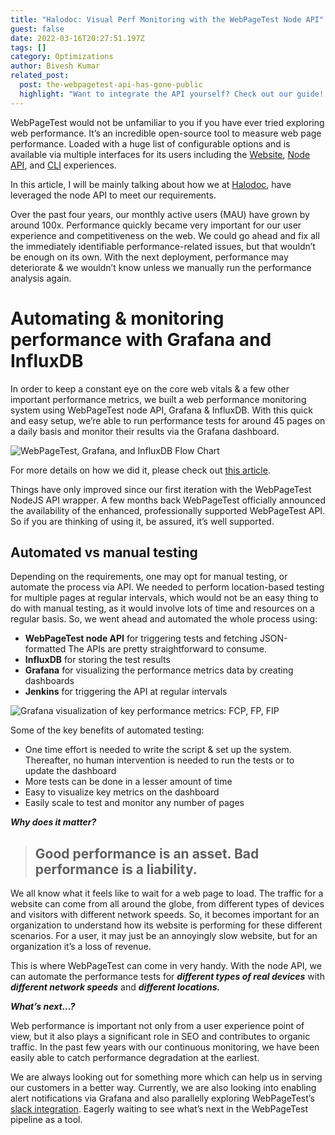 ```yaml
---
title: "Halodoc: Visual Perf Monitoring with the WebPageTest Node API"
guest: false
date: 2022-03-16T20:27:51.197Z
tags: []
category: Optimizations
author: Bivesh Kumar
related_post:
  post: the-webpagetest-api-has-gone-public
  highlight: "Want to integrate the API yourself? Check out our guide! "
---
```

WebPageTest would not be unfamiliar to you if you have ever tried exploring web performance. It’s an incredible open-source tool to measure web page performance. Loaded with a huge list of configurable options and is available via multiple interfaces for its users including the [Website](https://www.webpagetest.org/), [Node API](https://github.com/WebPageTest/webpagetest-api), and [CLI](https://github.com/WebPageTest/webpagetest-api#command-line-1) experiences. 

In this article, I will be mainly talking about how we at [Halodoc](https://www.halodoc.com/), have leveraged the node API to meet our requirements.

Over the past four years, our monthly active users (MAU) have grown by around 100x. Performance quickly became very important for our user experience and competitiveness on the web. We could go ahead and fix all the immediately identifiable performance-related issues, but that wouldn’t be enough on its own. With the next deployment, performance may deteriorate & we wouldn’t know unless we manually run the performance analysis again. 

# Automating & monitoring performance with Grafana and InfluxDB

In order to keep a constant eye on the core web vitals & a few other important performance metrics, we built a web performance monitoring system using WebPageTest node API, Grafana & InfluxDB. With this quick and easy setup, we’re able to  run performance tests for around 45 pages on a daily basis and monitor their results via the Grafana dashboard.

![WebPageTest, Grafana, and InfluxDB Flow Chart](https://res.cloudinary.com/webpagetest/image/upload/v1647462978/Picture1_fd6dhm.png)

For more details on how we did it, please check out [this article](https://blogs.halodoc.io/performance-monitoring-webapps/).

Things have only improved since our first iteration with the WebPageTest NodeJS API wrapper.  A few months back WebPageTest officially announced the availability of the enhanced, professionally supported WebPageTest API. So if you are thinking of using it, be assured, it’s well supported.

## Automated vs manual testing

Depending on the requirements, one may opt for manual testing, or automate the process via API. We needed to perform location-based testing for multiple pages at regular intervals, which would not be an easy thing to do with manual testing, as it would involve lots of time and resources on a regular basis. So, we went ahead and automated the whole process using:

* **WebPageTest node API** for triggering tests and fetching JSON-formatted The APIs are pretty straightforward to consume. 
* **InfluxDB** for storing the test results
* **Grafana** for visualizing  the performance metrics data by creating dashboards
* **Jenkins** for triggering the API at regular intervals

![Grafana visualization of key performance metrics: FCP, FP, FIP](https://res.cloudinary.com/webpagetest/image/upload/v1647462977/Picture2_boxjd4.png)

Some of the key benefits of automated testing:

* One time effort is needed to write the script & set up the system. Thereafter, no human intervention is needed to run the tests or to update the dashboard
* More tests can be done in a lesser amount of time
* Easy to visualize key metrics on the dashboard
* Easily scale to test and monitor any number of pages

***Why does it matter?***

> ## Good performance is an asset. Bad performance is a liability.

We all know what it feels like to wait for a web page to load. The traffic for a website can come from all around the globe, from different types of devices and visitors with different network speeds. So, it becomes important for an organization to understand how its website is performing for these different scenarios. For a user, it may just be an annoyingly slow website, but for an organization it’s a loss of revenue.

This is where WebPageTest can come in very handy. With the node API, we can automate the performance tests for ***different types of real devices*** with ***different network speeds*** and ***different locations.*** 

***What’s next…?***

Web performance is important not only from a user experience point of view, but it also plays a significant role in SEO and contributes to organic traffic. In the past few years with our continuous monitoring, we have been easily able to catch performance degradation at the earliest. 

We are always looking out for something more which can help us in serving our customers in a better way. Currently, we are also looking into enabling alert notifications via Grafana and also parallelly exploring WebPageTest’s [slack integration](https://github.com/WebPageTest/webpagetest-slack). Eagerly waiting to see what’s next in the WebPageTest pipeline as a tool.